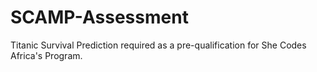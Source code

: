 # SCAMP-Assessment

Titanic Survival Prediction required as a pre-qualification for She Codes Africa's Program.
